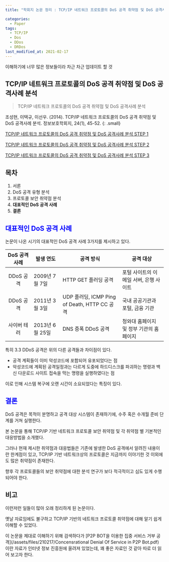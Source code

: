 ```yaml
---
title: "학회지 논문 정리 : TCP/IP 네트워크 프로토콜의 DoS 공격 취약점 및 DoS 공격사례 분석 STEP 3"

categories:
  - Paper
tags: 
  - TCP/IP
  - Dos
  - DDos
  - DRDos
last_modified_at: 2021-02-17
---
```


이해하기에 너무 많은 정보들이라 차근 차근 업데이트 할 것

## TCP/IP 네트워크 프로토콜의 DoS 공격 취약점 및 DoS 공격사례 분석

> TCP/IP 네트워크 프로토콜의 DoS 공격 취약점 및 DoS 공격사례 분석

조성현, 이택규, 이선우. (2014). TCP/IP 네트워크 프로토콜의 DoS 공격 취약점 및 DoS 공격사례 분석. 정보보호학회지, 24(1), 45-52.
{: .small}

[TCP/IP 네트워크 프로토콜의 DoS 공격 취약점 및 DoS 공격사례 분석 STEP 1](https://jee00609.github.io/paper/Paper4-DoS-attack-vulnerability-and-DoS-attack-case-analysis-of-TCP-IP-network-protocol1/)

[TCP/IP 네트워크 프로토콜의 DoS 공격 취약점 및 DoS 공격사례 분석 STEP 2](https://jee00609.github.io/paper/Paper4-DoS-attack-vulnerability-and-DoS-attack-case-analysis-of-TCP-IP-network-protocol2/)

[TCP/IP 네트워크 프로토콜의 DoS 공격 취약점 및 DoS 공격사례 분석 STEP 3](https://jee00609.github.io/paper/Paper4-DoS-attack-vulnerability-and-DoS-attack-case-analysis-of-TCP-IP-network-protocol3/)

## 목차

   1. 서론
   2. DoS 공격 유형 분석
   3. 프로토콜 보안 취약점 분석
   4. **대표적인 DoS 공격 사례**
   5. **결론**

## <span style="color:blue">대표적인 DoS 공격 사례<span/>

논문이 나온 시기의 대표적인 DoS 공격 사례 3가지를 제시하고 있다.

| DoS 공격 사례 | 발생 연도       | 공격 방식                                    | 공격 대상                               |
|:-------------:|-----------------|----------------------------------------------|-----------------------------------------|
|   DDoS 공격   | 2009년 7월 7일  | HTTP GET 플러딩 공격                         | 포털 사이트의 이메일 서버, 은행 사이트  |
|   DDoS 공격   | 2011년 3월 3일  | UDP 플러딩, ICMP Ping of Death, HTTP CC 공격 | 국내 공공기관과 포털, 금융 기관         |
| 사이버 테러   | 2013년 6월 25일 | DNS 증폭 DDoS 공격                           | 청와대 홈페이지 및 정부 기관의 홈페이지 |

특히 3.3 DDoS 공격은 위의 다른 공격들과 차이점이 있다.

   * 공격 계획들이 이미 악성코드에 포함되어 유포되었다는 점
   * 악성코드에 계획된 공격일정과는 다르게 도중에 하드디스크를 파괴하는 명령과 백신 다운로드 사이트 접속을 막는 명령을 실행하였다는 점 

이로 인해 시스템 복구에 오랜 시간이 소요되었다는 특징이 있다.

## <span style="color:blue">결론<span/>

DoS 공격은 목적이 분명하고 공격 대상 시스템이 존재하기에, 수주 혹은 수개월 준비 단계를 거쳐 실행한다.

본 논문을 통해 TCP/IP 기반 네트워크 프로토콜 보안 취약점 및 각 취약점 별 기본적인 대응방법을 소개했다.

그러나 현재 제시한 취약점과 대응법들은 기존에 발생한 DoS 공격에서 알려진 내용이란 한계점이 있고, TCP/IP 기반 네트워크상의 프로토콜은 지금까지 이야기한 것 이외에도 많은 취약점이 존재한다.

향후 각 프로토콜들의 보안 취약점에 대한 분석 연구가 보다 적극적이고 심도 있게 수행 되어야 한다.

## 비고

이런저런 일들이 많아 오래 정리하게 된 논문이다.

옛날 자료임에도 불구하고 TCP/IP 기반의 네트워크 프로토콜 취약점에 대해 알기 쉽게 이해할 수 있었다.

이 논문을 제대로 이해하기 위해 검색하다가 [P2P BOT을 이용한 집중 서비스 거부 공격](/assets/files/210217/Concensrational Denial Of Service in P2P Bot.pdf) 이란 자료가 인터넷 정보 진흥원에 올려져 있었는데, 꽤 좋은 자료인 것 같아 따로 더 읽어 보고자 한다.

